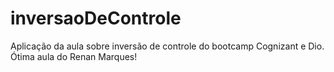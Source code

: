 # inversaoDeControle
Aplicação da aula sobre inversão de controle do bootcamp Cognizant e Dio.
Ótima aula do Renan Marques!

